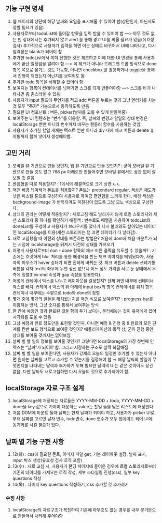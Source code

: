 ## 기능 구현 명세

1. 웹 페이지의 상단에 해당 날짜와 요일을 표시해줄 수 있어야 함(상단인지, 아닌지도 정할 필요가 있음)
2. 사용자로부터 todoList에 들어갈 항목을 입력 받을 수 있어야 함 —> 아무 것도 없는 빈 상태에서는 추가되지 않고 alert 를 통해 경고 UI를 띄울 필요가 있음(유효성 검사)
   추가적으로 사용자가 입력을 하면 이는 상태로 바뀌어서 UI에 나타나고, 다시 입력창은 blank가 되어야 함
3. 추가한 todoList에서 이미 진행한 것은 체크하고 이에 대한 UI 변경을 통해 사용자에게 끝난 일정임을 알려야 함 —> 꼭 체크가 아니라 드래그앤 드롭 방식으로 done 항목 쪽으로 옮기는 것도 가능함, 아니면 checkbox 를 활용하거나 toggle을 통해서 진행이 되었는지 아닌지를 보여줘도 됨
4. 추가한 todo 항목을 삭제할 수 있어야 함
5. 보여지는 항목이 컨테이너를 넘어가면 스크롤 되게 만들어야함 —> 스크롤 바가 나타나면 좀 촌스러울 수 있음
6. 사용자가 input 필드에 무언가를 적고 add 버튼을 누르는 것과 그냥 엔터키를 치는 것 모두
   **“추가”** 기능으로서 동작하도록 만듬
7. 필요한 UI 컴포넌트 : 버튼, picker(날짜를 고를 수 있게 만들어줌)
8. 보여주는 UI 컨텐츠는 “변수”를 이용함. 즉, 날짜의 변경과 할일의 상태 변경은 localStorage 뿐만 아니라 변수까지 바꾸는 핸들러 함수를 사용하는 것임.
9. 사용자가 추가한 할일 개체는 텍스트 뿐만 아니라 div 내에 체크 버튼과 delete 휴지통까지 함께 넣어서 생성해야함.

## 고민 거리

1. 모바일 뷰 기반으로 만들 것인지, 웹 뷰 기반으로 만들 것인지? : 굳이 모바일 뷰 기반으로 만들 것도 없고 768 px 아래로만 만들어주면 모바일 뷰에서도 상관 없이 잘 보일 것 같음
2. 반응형을 따로 적용할지? : 1에서의 해결책으로 크게 상관 ㄴㄴ
3. 어떤 배경 테마색과 폰트를 적용할지? 폰트는 pretendard regular, 색상은 채도가 낮은 파스텔 톤으로 구성하여 사용자로 하여금 편안함을 느끼게 한다. 배경 색상은 background-image 가 반복되어도 이질감이 없도록 그냥 모노 색상으로 구성한다.
4. 상태의 관리는 어떻게 적용할지? : 새로고침 해도 날라가지 않게 로컬 스토리지와 세션 스토리지 중 하나를 확인하기
   해결책 : 변수로도 배열을 사용하여 todoList와 doneList를 구성하고 사용자가 브라우저를 껐다가 다시 불러와도 살아있는 데이터인 localStorage를 이용(세션 스토리지는 탭 끄면 데이터가 다 날라감).
5. 새로 고침했을 때 이전의 상태를 보존하는 방법은? 처음에 dom에 처음 마운트가 되는 시점에 localstorage를 뒤져서 이전의 상태를 가져오기
6. 어떻게 사용자로부터 non - done 항목의 체크 버튼 클릭을 유도할 수 있을까? : 기존에는 흐릿하게 blur 처리를 통한 배경색을 만든 체크 이미지를 띄워뒀다가, 사용자의 마우스가 hover 상태가 되면 진하게 바뀌는 것.
   체크 버튼과 delete 쓰레기통 버튼을 각자 text의 좌우에 두면 정신 없으니 어느 정도 거리를 서로 둔 상태에서 우측에 정렬(flex-end 속성과 gap 속성을 활용한다).
7. 어떻게 컨테이너 박스를 나누고 레이아웃을 결정할지?
   전체 화면 내부에 컨테이너 박스를 배치.
   컨테이너 박스의 위 아래에 input box와 항목 컨테이너를 위치
   항목 컨테이너 내부에는 수평으로 todo와 done의 정렬
8. 몇개 중에 몇개의 일들을 해치웠는지를 어떤 식으로 보여줄지? : progress bar를 이용하는 방식, 그냥 숫자를 통해서 보여주는 방식
9. 한 칸에 예정인 것과 완료된 것을 함께 두기 보다는, 분리해놓는 것이 유저에게 있어 시각화를 도울 수 있음
10. 그냥 예정과 완료 정도만을 표현할 것인지, 아니면 예정 & 진행 중 & 완료의 모든 단계를 칸반 보드 형식으로 보여줄 것인지?
    애플리케이션의 목적 상, 굳이 진행 중인 상태를 보여줄 것까지는 없어보임
11. 날짜 별 할 일의 정보를 보여줄 것인가? 그렇다면 localStorage의 가장 첫번째 인덱스는 “날짜”가 되어야 함. 그리고 저장하는 구조도 살짝 복잡해짐
12. 날짜 별 할 일을 보여준다면, 사용자가 강제로 오늘의 일정만 추가할 수 있는지 아니면 원하는 날짜를 고르고 추가할 수 있는지를 결정해야 함 ⇒ 해당 날짜의 할일이 무엇인지를 나타내는 달력과 추가하기 위해 필요한 달력의 UI는 같은 것이어도 상관 없음. 다만 날짜도 새로고침하면 다시 오늘의 것으로 추가되어야 함.

## localStorage 자료 구조 설계

1. localStorage에 저장되는 자료들은 YYYY-MM-DD + todo, YYYY-MM-DD + done을 key 값으로 가지며 대응하는 value는 할일 들을 담은 리스트에 해당한다
2. 처음 DOM에 마운트 될때 날짜는 현재 날짜가 되어야 하고, 사용자가 picker UI로부터 날짜를 고르면 날자 변수, todo변수, done 변수가 모두 업데이트 되어 UI에 동기화를 시킬 필요가 있다.

## 날짜 별 기능 구현 사항

1. 12(화) : css에 필요한 폰트, 이미지 파일 get, 기본 레이아웃 설정, 날짜 표시, input 박스 생성(유효성 검사 로직 포함)
2. 13(수) : 새로 고침 시, 사용자가 랜딩 페이지에 들어온 경우에 로컬 스토리지로부터 기존의 데이터를 가져오는 로직 작성, 세부 스타일링 진행(css), 일부 key questions 작성
3. 14(목) : 나머지 key questions 작성하기, css 추가할 것 추가하기

### 수정 사항

1. localStorage의 자료구조가 복잡하여 기존에 아무것도 없는 경우를 내부 분기문으로 만들어서 처리해 주어야함
